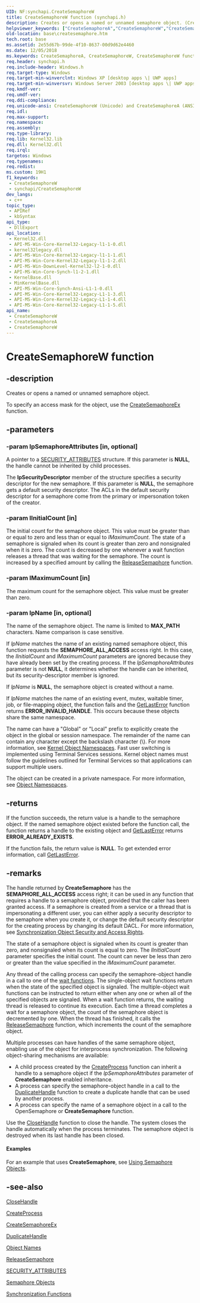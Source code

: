 ```yaml
---
UID: NF:synchapi.CreateSemaphoreW
title: CreateSemaphoreW function (synchapi.h)
description: Creates or opens a named or unnamed semaphore object. (CreateSemaphoreW)
helpviewer_keywords: ["CreateSemaphoreA","CreateSemaphoreW","CreateSemaphoreW function","_win32_createsemaphore","base.createsemaphore","synchapi/CreateSemaphoreA","synchapi/CreateSemaphoreW"]
old-location: base\createsemaphore.htm
tech.root: base
ms.assetid: 2e55d67b-99de-4f10-8637-00d9d62e4460
ms.date: 12/05/2018
ms.keywords: CreateSemaphoreA, CreateSemaphoreW, CreateSemaphoreW function, _win32_createsemaphore, base.createsemaphore, synchapi/CreateSemaphoreA, synchapi/CreateSemaphoreW
req.header: synchapi.h
req.include-header: Windows.h
req.target-type: Windows
req.target-min-winverclnt: Windows XP [desktop apps \| UWP apps]
req.target-min-winversvr: Windows Server 2003 [desktop apps \| UWP apps]
req.kmdf-ver: 
req.umdf-ver: 
req.ddi-compliance: 
req.unicode-ansi: CreateSemaphoreW (Unicode) and CreateSemaphoreA (ANSI)
req.idl: 
req.max-support: 
req.namespace: 
req.assembly: 
req.type-library: 
req.lib: Kernel32.lib
req.dll: Kernel32.dll
req.irql: 
targetos: Windows
req.typenames: 
req.redist: 
ms.custom: 19H1
f1_keywords:
 - CreateSemaphoreW
 - synchapi/CreateSemaphoreW
dev_langs:
 - c++
topic_type:
 - APIRef
 - kbSyntax
api_type:
 - DllExport
api_location:
 - Kernel32.dll
 - API-MS-Win-Core-Kernel32-Legacy-l1-1-0.dll
 - kernel32legacy.dll
 - API-MS-Win-Core-Kernel32-Legacy-l1-1-1.dll
 - API-MS-Win-Core-Kernel32-Legacy-l1-1-2.dll
 - API-MS-Win-DownLevel-Kernel32-l2-1-0.dll
 - API-MS-Win-Core-Synch-l1-2-1.dll
 - KernelBase.dll
 - MinKernelBase.dll
 - API-MS-Win-Core-Synch-Ansi-L1-1-0.dll
 - API-MS-Win-Core-Kernel32-Legacy-L1-1-3.dll
 - API-MS-Win-Core-Kernel32-Legacy-L1-1-4.dll
 - API-MS-Win-Core-Kernel32-Legacy-L1-1-5.dll
api_name:
 - CreateSemaphoreW
 - CreateSemaphoreA
 - CreateSemaphoreW
---
```


# CreateSemaphoreW function


## -description

Creates or opens a named or unnamed semaphore object.

To specify an access mask for the object, use the <a href="/windows/desktop/api/winbase/nf-winbase-createsemaphoreexa">CreateSemaphoreEx</a> function.

## -parameters

### -param lpSemaphoreAttributes [in, optional]

A pointer to a <a href="/windows/win32/api/wtypesbase/ns-wtypesbase-security_attributes">SECURITY_ATTRIBUTES</a> 
       structure. If this parameter is <b>NULL</b>, the handle cannot be inherited by child 
       processes.

The <b>lpSecurityDescriptor</b> member of the structure specifies a security descriptor 
       for the new semaphore. If this parameter is <b>NULL</b>, the semaphore gets a default security descriptor. The ACLs in the default security descriptor for a semaphore come from the primary or impersonation token of the creator.

### -param lInitialCount [in]

The initial count for the semaphore object. This value must be greater than or equal to zero and less than or equal to <i>lMaximumCount</i>. The state of a semaphore is signaled when its count is greater than zero and nonsignaled when it is zero. The count is decreased by one whenever a wait function releases a thread that was waiting for the semaphore. The count is increased by a specified amount by calling the 
<a href="/windows/desktop/api/synchapi/nf-synchapi-releasesemaphore">ReleaseSemaphore</a> function.

### -param lMaximumCount [in]

The maximum count for the semaphore object. This value must be greater than zero.

### -param lpName [in, optional]

The name of the semaphore object. The name is limited to <b>MAX_PATH</b> characters. Name comparison is case sensitive.

If <i>lpName</i> matches the name of an existing named semaphore object, this function requests the <b>SEMAPHORE_ALL_ACCESS</b> access right. In this case, the <i>lInitialCount</i> and <i>lMaximumCount</i> parameters are ignored because they have already been set by the creating process. If the <i>lpSemaphoreAttributes</i> parameter is not <b>NULL</b>, it determines whether the handle can be inherited, but its security-descriptor member is ignored.

If <i>lpName</i> is <b>NULL</b>, the semaphore object is created without a name.

If <i>lpName</i> matches the name of an existing event, mutex, waitable timer, job, or file-mapping object, the function fails and the 
<a href="/windows/desktop/api/errhandlingapi/nf-errhandlingapi-getlasterror">GetLastError</a> function returns <b>ERROR_INVALID_HANDLE</b>. This occurs because these objects share the same namespace.

The name can have a "Global\" or "Local\" prefix to explicitly create the object in the global or session namespace. The remainder of the name can contain any character except the backslash character (\\). For more information, see 
<a href="/windows/desktop/TermServ/kernel-object-namespaces">Kernel Object Namespaces</a>. Fast user switching is implemented using Terminal Services sessions. Kernel object names must follow the guidelines outlined for Terminal Services so that applications can support multiple users.

The object can be created in a private namespace. For more information, see <a href="/windows/desktop/Sync/object-namespaces">Object Namespaces</a>.

## -returns

If the function succeeds, the return value is a handle to the semaphore object. If the named semaphore object existed before the function call, the function returns a handle to the existing object and 
<a href="/windows/desktop/api/errhandlingapi/nf-errhandlingapi-getlasterror">GetLastError</a> returns <b>ERROR_ALREADY_EXISTS</b>.

If the function fails, the return value is <b>NULL</b>. To get extended error information, call <a href="/windows/desktop/api/errhandlingapi/nf-errhandlingapi-getlasterror">GetLastError</a>.

## -remarks

The handle returned by 
<b>CreateSemaphore</b> has the <b>SEMAPHORE_ALL_ACCESS</b> access right; it can be used in any function that requires a handle to a semaphore object, provided that the caller has been granted access. If a semaphore is created from a service or a thread that is impersonating a different user, you can either apply a security descriptor to the semaphore when you create it, or change the default security descriptor for the creating process by changing its default DACL. For more information, see 
<a href="/windows/desktop/Sync/synchronization-object-security-and-access-rights">Synchronization Object Security and Access Rights</a>.

The state of a semaphore object is signaled when its count is greater than zero, and nonsignaled when its count is equal to zero. The <i>lInitialCount</i> parameter specifies the initial count. The count can never be less than zero or greater than the value specified in the <i>lMaximumCount</i> parameter.

Any thread of the calling process can specify the semaphore-object handle in a call to one of the 
<a href="/windows/desktop/Sync/wait-functions">wait functions</a>. The single-object wait functions return when the state of the specified object is signaled. The multiple-object wait functions can be instructed to return either when any one or when all of the specified objects are signaled. When a wait function returns, the waiting thread is released to continue its execution. Each time a thread completes a wait for a semaphore object, the count of the semaphore object is decremented by one. When the thread has finished, it calls the <a href="/windows/desktop/api/synchapi/nf-synchapi-releasesemaphore">ReleaseSemaphore</a> function, which increments the count of the semaphore object.

Multiple processes can have handles of the same semaphore object, enabling use of the object for interprocess synchronization. The following object-sharing mechanisms are available:

<ul>
<li>A child process created by the 
<a href="/windows/desktop/api/processthreadsapi/nf-processthreadsapi-createprocessa">CreateProcess</a> function can inherit a handle to a semaphore object if the <i>lpSemaphoreAttributes</i> parameter of 
<b>CreateSemaphore</b> enabled inheritance.</li>
<li>A process can specify the semaphore-object handle in a call to the 
<a href="/windows/desktop/api/handleapi/nf-handleapi-duplicatehandle">DuplicateHandle</a> function to create a duplicate handle that can be used by another process.</li>
<li>A process can specify the name of a semaphore object in a call to the 
OpenSemaphore or 
<b>CreateSemaphore</b> function.</li>
</ul>
Use the <a href="/windows/desktop/api/handleapi/nf-handleapi-closehandle">CloseHandle</a> function to close the handle. The system closes the handle automatically when the process terminates. The semaphore object is destroyed when its last handle has been closed.


#### Examples

For an example that uses 
<b>CreateSemaphore</b>, see 
<a href="/windows/desktop/Sync/using-semaphore-objects">Using Semaphore Objects</a>.

<div class="code"></div>

## -see-also

<a href="/windows/desktop/api/handleapi/nf-handleapi-closehandle">CloseHandle</a>



<a href="/windows/desktop/api/processthreadsapi/nf-processthreadsapi-createprocessa">CreateProcess</a>



<a href="/windows/desktop/api/winbase/nf-winbase-createsemaphoreexa">CreateSemaphoreEx</a>



<a href="/windows/desktop/api/handleapi/nf-handleapi-duplicatehandle">DuplicateHandle</a>



<a href="/windows/desktop/Sync/object-names">Object Names</a>



<a href="/windows/desktop/api/synchapi/nf-synchapi-releasesemaphore">ReleaseSemaphore</a>



<a href="/windows/win32/api/wtypesbase/ns-wtypesbase-security_attributes">SECURITY_ATTRIBUTES</a>



<a href="/windows/desktop/Sync/semaphore-objects">Semaphore Objects</a>



<a href="/windows/desktop/Sync/synchronization-functions">Synchronization Functions</a>

